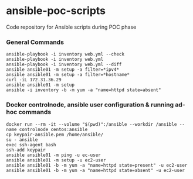 # ansible-poc-scripts
Code repository for Ansible scripts during POC phase


### General Commands
```
ansible-playbook -i inventory web.yml --check
ansible-playbook -i inventory web.yml
ansible-playbook -i inventory web.yml --diff
ansible ansible01 -m setup -a filter=*ipv4*
ansible ansible01 -m setup -a filter=*hostname*
curl -iL 172.31.36.29
ansible ansible01 -m setup
ansible -i inventory -b -m yum -a "name=httpd state=absent"
```

### Docker controlnode, ansible user configuration & running ad-hoc commands
```
docker run --rm -it --volume "$(pwd)":/ansible --workdir /ansible --name controlnode centos:ansible
cp keypair-ansible.pem /home/ansible/
su - ansible
exec ssh-agent bash
ssh-add keypair
ansible ansible01 -m ping -u ec-user
ansible ansible01 -m setup -u ec2-user
ansible ansible01 -b -m yum -a "name=httpd state=present" -u ec2-user
ansible ansible01 -b -m yum -a "name=httpd state=absent" -u ec2-user
```